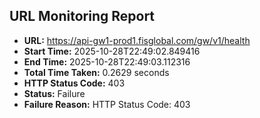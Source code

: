 ## URL Monitoring Report

- **URL:** https://api-gw1-prod1.fisglobal.com/gw/v1/health
- **Start Time:** 2025-10-28T22:49:02.849416
- **End Time:** 2025-10-28T22:49:03.112316
- **Total Time Taken:** 0.2629 seconds
- **HTTP Status Code:** 403
- **Status:** Failure
- **Failure Reason:** HTTP Status Code: 403
